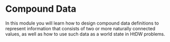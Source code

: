 # Compound Data
In this module you will learn how to design compound data definitions to represent information that consists of two or more naturally connected values, as well as how to use such data as a world state in HtDW problems.
